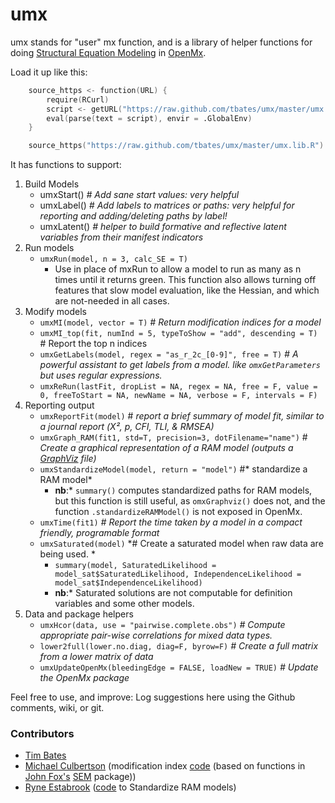 # umx
umx stands for "user" mx function, and is a library of helper functions for doing [Structural Equation Modeling](http://en.wikipedia.org/wiki/Structural_equation_modeling) in [OpenMx](http://openmx.psyc.virginia.edu).

Load it up like this:

```S
    source_https <- function(URL) {
        require(RCurl)
        script <- getURL("https://raw.github.com/tbates/umx/master/umx.lib.R", ssl.verifypeer = F)
        eval(parse(text = script), envir = .GlobalEnv)
    }

    source_https("https://raw.github.com/tbates/umx/master/umx.lib.R")
```

It has functions to support:

1. Build Models
	* umxStart() *# Add sane start values: very helpful*
	* umxLabel() *# Add labels to matrices or paths: very helpful for reporting and adding/deleting paths by label!*
	* umxLatent() *# helper to build formative and reflective latent variables from their manifest indicators*
3. Run models
	* `umxRun(model, n = 3, calc_SE = T)`
		* Use in place of mxRun to allow a model to run as many as n times until it returns green. This function also allows turning off features that slow model evaluation, like the Hessian, and which are not-needed in all cases.
1. Modify models
	* `umxMI(model, vector = T)`  *# Return modification indices for a model*
	* `umxMI_top(fit, numInd = 5, typeToShow = "add", descending = T)` # Report the top n indices
	* `umxGetLabels(model, regex = "as_r_2c_[0-9]", free = T)` *# A powerful assistant to get labels from a model. like `omxGetParameters` but uses regular expressions.*
	* `umxReRun(lastFit, dropList = NA, regex = NA, free = F, value = 0, freeToStart = NA, newName = NA, verbose = F, intervals = F)`
2. Reporting output
	* `umxReportFit(model)` # *report a brief summary of model fit, similar to a journal report (Χ², p, CFI, TLI, & RMSEA)*
	* `umxGraph_RAM(fit1, std=T, precision=3, dotFilename="name")` # *Create a graphical representation of a RAM model (outputs a [GraphViz](http://www.graphviz.org/Gallery.php) file)*
	* `umxStandardizeModel(model, return = "model")` #* standardize a RAM model*
		* **nb**:* `summary()` computes standardized paths for RAM models, but this function is still useful, as `omxGraphviz()` does not, and the function `.standardizeRAMModel()` is not exposed in OpenMx.
	* `umxTime(fit1)`  *# Report the time taken by a model in a compact friendly, programable format*
	* `umxSaturated(model)` *# Create a saturated model when raw data are being used. *
		* `summary(model, SaturatedLikelihood = model_sat$SaturatedLikelihood, IndependenceLikelihood = model_sat$IndependenceLikelihood)`
		* **nb**:* Saturated solutions are not computable for definition variables and some other models.
4. Data and package helpers
	* `umxHcor(data, use = "pairwise.complete.obs")` *# Compute appropriate pair-wise correlations for mixed data types.*
	* `lower2full(lower.no.diag, diag=F, byrow=F)`  *# Create a full matrix from a lower matrix of data*
	* `umxUpdateOpenMx(bleedingEdge = FALSE, loadNew = TRUE)` *# Update the OpenMx package*

Feel free to use, and improve: Log suggestions here using the Github comments, wiki, or git.

### Contributors
* [Tim Bates](tim.bates@ed.ac.uk)
* [Michael Culbertson]() (modification index [code](http://openmx.psyc.virginia.edu/thread/1019) (based on functions in [John Fox's](http://socserv.mcmaster.ca/jfox/Misc/sem/SEM-paper.pdf) [SEM](http://cran.r-project.org/web/packages/sem) package))
* [Ryne Estabrook]() ([code](http://openmx.psyc.virginia.edu/thread/718) to Standardize RAM models)
